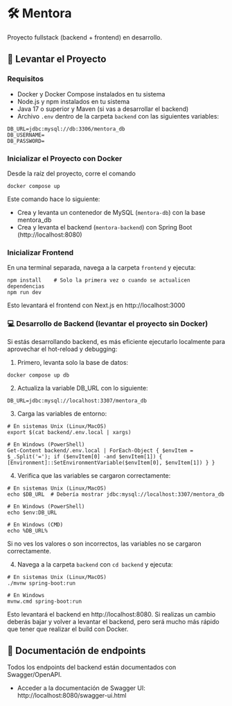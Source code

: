 # 🛠️ Mentora

Proyecto fullstack (backend + frontend) en desarrollo.

## 🚀 Levantar el Proyecto

### Requisitos

- Docker y Docker Compose instalados en tu sistema
- Node.js y npm instalados en tu sistema
- Java 17 o superior y Maven (si vas a desarrollar el backend)
- Archivo `.env` dentro de la carpeta `backend` con las siguientes variables:

```
DB_URL=jdbc:mysql://db:3306/mentora_db
DB_USERNAME=
DB_PASSWORD=
```

### Inicializar el Proyecto con Docker
Desde la raíz del proyecto, corre el comando
```bashrc
docker compose up
```
Este comando hace lo siguiente:
* Crea y levanta un contenedor de MySQL (`mentora-db`) con la base mentora_db
* Crea y levanta el backend (`mentora-backend`) con Spring Boot (http://localhost:8080)

### Inicializar Frontend
En una terminal separada, navega a la carpeta `frontend` y ejecuta:
```bashrc
npm install    # Solo la primera vez o cuando se actualicen dependencias
npm run dev
```
Esto levantará el frontend con Next.js en http://localhost:3000

### 💻 Desarrollo de Backend (levantar el proyecto sin Docker)
Si estás desarrollando backend, es más eficiente ejecutarlo localmente para aprovechar el hot-reload y debugging:

1. Primero, levanta solo la base de datos:
```bashrc
docker compose up db
```

2. Actualiza la variable DB_URL con lo siguiente:

```bashrc
DB_URL=jdbc:mysql://localhost:3307/mentora_db
```

3. Carga las variables de entorno:
```bashrc
# En sistemas Unix (Linux/MacOS)
export $(cat backend/.env.local | xargs)

# En Windows (PowerShell)
Get-Content backend/.env.local | ForEach-Object { $envItem = $_.Split('='); if ($envItem[0] -and $envItem[1]) { [Environment]::SetEnvironmentVariable($envItem[0], $envItem[1]) } }
```

4. Verifica que las variables se cargaron correctamente:
```bashrc
# En sistemas Unix (Linux/MacOS)
echo $DB_URL  # Debería mostrar jdbc:mysql://localhost:3307/mentora_db

# En Windows (PowerShell)
echo $env:DB_URL

# En Windows (CMD)
echo %DB_URL%
```
Si no ves los valores o son incorrectos, las variables no se cargaron correctamente.

4. Navega a la carpeta `backend` con `cd backend` y ejecuta:
```bashrc
# En sistemas Unix (Linux/MacOS)
./mvnw spring-boot:run

# En Windows
mvnw.cmd spring-boot:run
```

Esto levantará el backend en http://localhost:8080. Si realizas un cambio deberás bajar y volver a levantar el backend, pero será mucho más rápido que tener que realizar el build con Docker.

## 📖 Documentación de endpoints

Todos los endpoints del backend están documentados con Swagger/OpenAPI.

- Acceder a la documentación de Swagger UI: http://localhost:8080/swagger-ui.html
